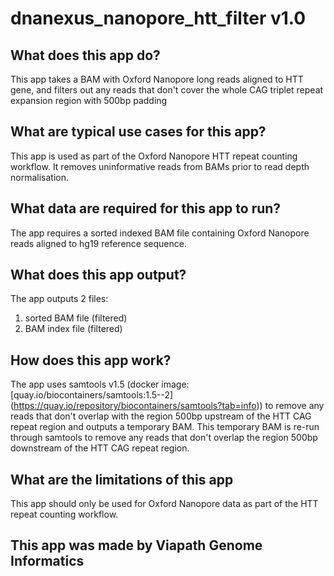 # dnanexus_nanopore_htt_filter v1.0

## What does this app do?
This app takes a BAM with Oxford Nanopore long reads aligned to HTT gene, and filters out any reads that don't cover the whole CAG triplet repeat expansion region with 500bp padding 

## What are typical use cases for this app?
This app is used as part of the Oxford Nanopore HTT repeat counting workflow. It removes uninformative reads from BAMs prior to read depth normalisation.

## What data are required for this app to run?
The app requires a sorted indexed BAM file containing Oxford Nanopore reads aligned to hg19 reference sequence.

## What does this app output?
The app outputs 2 files:
1. sorted BAM file (filtered)
2. BAM index file (filtered)

## How does this app work?
The app uses samtools v1.5 (docker image: [quay.io/biocontainers/samtools:1.5--2] (https://quay.io/repository/biocontainers/samtools?tab=info)) to remove any reads that don't overlap with the region 500bp upstream of the HTT CAG repeat region and outputs a temporary BAM.
This temporary BAM is re-run through samtools to remove any reads that don't overlap the region 500bp downstream of the HTT CAG repeat region.

## What are the limitations of this app
This app should only be used for Oxford Nanopore data as part of the HTT repeat counting workflow.

## This app was made by Viapath Genome Informatics 